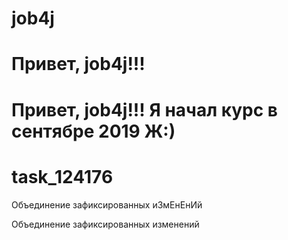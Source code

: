 # job4j
# Привет, job4j!!!
# Привет, job4j!!! Я начал курс в сентябре 2019 Ж:)
# task_124176

Объединение зафиксированных иЗмЕнЕнИй

Объединение зафиксированных изменений